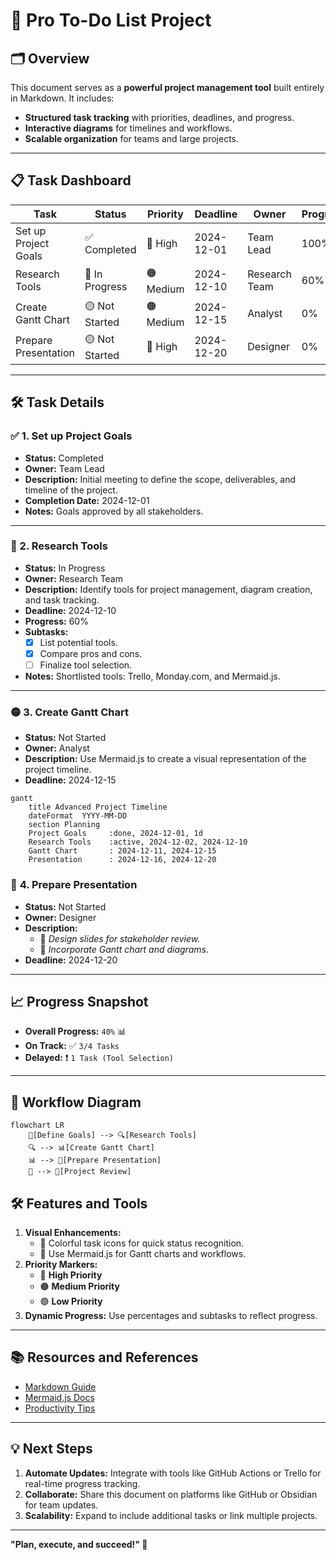 # 🚀 Pro To-Do List Project

## 🗂️ Overview
This document serves as a **powerful project management tool** built entirely in Markdown. It includes:
- **Structured task tracking** with priorities, deadlines, and progress.
- **Interactive diagrams** for timelines and workflows.
- **Scalable organization** for teams and large projects.

---

## 📋 Task Dashboard

| **Task**                 | **Status**       | **Priority** | **Deadline**   | **Owner**    | **Progress** |
|--------------------------|------------------|--------------|----------------|--------------|---------------|
| Set up Project Goals     | ✅ Completed     | 🔴 High      | 2024-12-01    | Team Lead    | 100%         |
| Research Tools           | 🔄 In Progress   | 🟠 Medium    | 2024-12-10    | Research Team| 60%          |
| Create Gantt Chart       | 🟡 Not Started   | 🟠 Medium    | 2024-12-15    | Analyst      | 0%           |
| Prepare Presentation     | 🟡 Not Started   | 🔴 High      | 2024-12-20    | Designer     | 0%           |

---

## 🛠️ Task Details

### ✅ 1. Set up Project Goals  
- **Status:** Completed  
- **Owner:** Team Lead  
- **Description:** Initial meeting to define the scope, deliverables, and timeline of the project.  
- **Completion Date:** 2024-12-01  
- **Notes:** Goals approved by all stakeholders.  

---

### 🔄 2. Research Tools  
- **Status:** In Progress  
- **Owner:** Research Team  
- **Description:** Identify tools for project management, diagram creation, and task tracking.  
- **Deadline:** 2024-12-10  
- **Progress:** 60%  
- **Subtasks:**
  - [x] List potential tools.
  - [x] Compare pros and cons.
  - [ ] Finalize tool selection.  
- **Notes:** Shortlisted tools: Trello, Monday.com, and Mermaid.js.

---

### 🟡 3. Create Gantt Chart  
- **Status:** Not Started  
- **Owner:** Analyst  
- **Description:** Use Mermaid.js to create a visual representation of the project timeline.  
- **Deadline:** 2024-12-15  

```mermaid
gantt
    title Advanced Project Timeline
    dateFormat  YYYY-MM-DD
    section Planning
    Project Goals     :done, 2024-12-01, 1d
    Research Tools    :active, 2024-12-02, 2024-12-10
    Gantt Chart       : 2024-12-11, 2024-12-15
    Presentation      : 2024-12-16, 2024-12-20
```

### 🎨 **4. Prepare Presentation**  
- **Status:** Not Started  
- **Owner:** Designer  
- **Description:**  
  - 🎥 *Design slides for stakeholder review.*  
  - 🎨 *Incorporate Gantt chart and diagrams.*  
- **Deadline:** 2024-12-20  

---

## 📈 **Progress Snapshot**
- **Overall Progress:** `40%` 📊  
- **On Track:** ✅ `3/4 Tasks`  
- **Delayed:** ❗ `1 Task (Tool Selection)`  

---

## 🧩 **Workflow Diagram**

```mermaid
flowchart LR
    🎯[Define Goals] --> 🔍[Research Tools]
    🔍 --> 📊[Create Gantt Chart]
    📊 --> 🎨[Prepare Presentation]
    🎨 --> 🏁[Project Review]
```

## 🛠️ **Features and Tools**
1. **Visual Enhancements:**
   - 🌟 Colorful task icons for quick status recognition.
   - 🎨 Use Mermaid.js for Gantt charts and workflows.
2. **Priority Markers:**
   - 🔴 **High Priority**  
   - 🟠 **Medium Priority**  
   - 🟢 **Low Priority**  
3. **Dynamic Progress:** Use percentages and subtasks to reflect progress.

---

## 📚 **Resources and References**
- [Markdown Guide](https://www.markdownguide.org)  
- [Mermaid.js Docs](https://mermaid-js.github.io/mermaid)  
- [Productivity Tips](https://www.atlassian.com/software/confluence/guides/productivity)

---

## 💡 **Next Steps**
1. **Automate Updates:** Integrate with tools like GitHub Actions or Trello for real-time progress tracking.  
2. **Collaborate:** Share this document on platforms like GitHub or Obsidian for team updates.  
3. **Scalability:** Expand to include additional tasks or link multiple projects.  

---

**"Plan, execute, and succeed!" 🚀**

